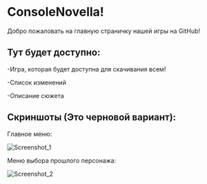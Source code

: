 # ConsoleNovella!
Добро пожаловать на главную страничку нашей игры на GitHub!
## Тут будет доступно:

-Игра, которая будет доступна для скачивания всем!

-Список изменений

-Описание сюжета

## Скриншоты (Это черновой вариант):
Главное меню:

![Screenshot_1](https://user-images.githubusercontent.com/112184995/186930908-2ce02330-5332-4e1a-89f5-7eeb58281743.png)

Меню выбора прошлого персонажа:

![Screenshot_2](https://user-images.githubusercontent.com/112184995/186931385-ff93bc40-cf11-44af-ba35-9c996a84b4b6.png)
